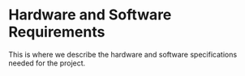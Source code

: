 <!-- Markdown Syntax can be found here: https://www.markdownguide.org/cheat-sheet/ -->
<!-- Git/GitHub Syntax can be found here: https://education.github.com/git-cheat-sheet-education.pdf-->
# Hardware and Software Requirements
This is where we describe the hardware and software specifications needed for the project.
